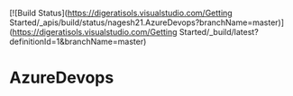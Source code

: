 [![Build Status](https://digeratisols.visualstudio.com/Getting Started/_apis/build/status/nagesh21.AzureDevops?branchName=master)](https://digeratisols.visualstudio.com/Getting Started/_build/latest?definitionId=1&branchName=master)


# AzureDevops
